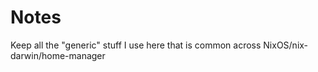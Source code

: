 # Notes
Keep all the "generic" stuff I use here that is common across NixOS/nix-darwin/home-manager
